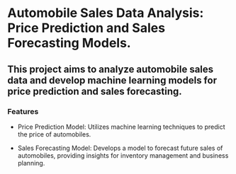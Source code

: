 # Automobile Sales Data Analysis: Price Prediction and Sales Forecasting Models.

## This project aims to analyze automobile sales data and develop machine learning models for price prediction and sales forecasting.

### Features
- Price Prediction Model: Utilizes machine learning techniques to predict the price of automobiles.

- Sales Forecasting Model: Develops a model to forecast future sales of automobiles, providing insights for inventory management and business planning.
